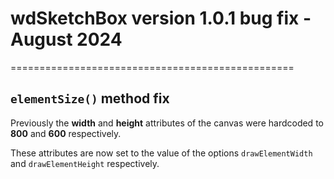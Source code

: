 # wdSketchBox version 1.0.1 bug fix - August 2024
=================================================


## `elementSize()` method fix
Previously the **width** and **height** attributes of the canvas were hardcoded to **800** and **600** respectively.

These attributes are now set to the value of the options `drawElementWidth` and `drawElementHeight` respectively.
